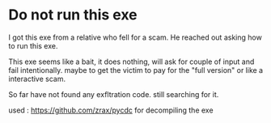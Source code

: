 # Do not run this exe

I got this exe from a relative who fell for a scam.
He reached out asking how to run this exe.

This exe seems like a bait, it does nothing, will ask for couple of input and fail intentionally.
maybe to get the victim to pay for the "full version" or like a interactive scam.

So far have not found any exfltration code. still searching for it.

used : https://github.com/zrax/pycdc for decompiling the exe